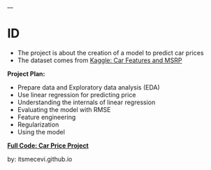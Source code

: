 __

# ID

* The project is about the creation of a model to predict car prices
* The dataset comes from [Kaggle: Car Features and MSRP](https://www.kaggle.com/datasets/CooperUnion/cardataset)

**Project Plan:**
* Prepare data and Exploratory data analysis (EDA)
* Use linear regression for predicting price
* Understanding the internals of linear regression
* Evaluating the model with RMSE
* Feature engineering
* Regularization
* Using the model

**[Full Code: Car Price Project]()**

by: itsmecevi.github.io
